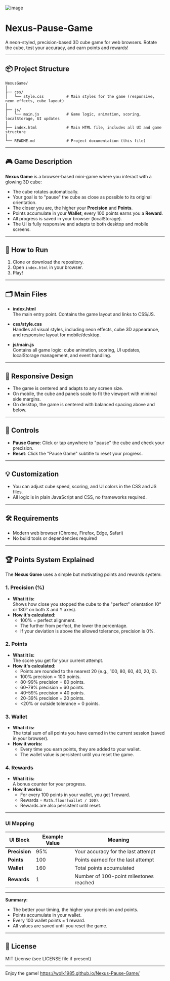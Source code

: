 ![image](https://github.com/user-attachments/assets/f1cf2d00-8df9-492f-8d60-0ecf6fcd1003)

# Nexus-Pause-Game

A neon-styled, precision-based 3D cube game for web browsers. Rotate the cube, test your accuracy, and earn points and rewards!

---

## 📦 Project Structure

```
NexusGame/
│
├── css/
│   └── style.css          # Main styles for the game (responsive, neon effects, cube layout)
│
├── js/
│   └── main.js            # Game logic, animation, scoring, localStorage, UI updates
│
├── index.html             # Main HTML file, includes all UI and game structure
│
└── README.md              # Project documentation (this file)
```

---

## 🎮 Game Description

**Nexus Game** is a browser-based mini-game where you interact with a glowing 3D cube:

- The cube rotates automatically.
- Your goal is to "pause" the cube as close as possible to its original orientation.
- The closer you are, the higher your **Precision** and **Points**.
- Points accumulate in your **Wallet**; every 100 points earns you a **Reward**.
- All progress is saved in your browser (localStorage).
- The UI is fully responsive and adapts to both desktop and mobile screens.

---

## 🚀 How to Run

1. Clone or download the repository.
2. Open `index.html` in your browser.
3. Play!

---

## 🗂️ Main Files

- **index.html**  
  The main entry point. Contains the game layout and links to CSS/JS.

- **css/style.css**  
  Handles all visual styles, including neon effects, cube 3D appearance, and responsive layout for mobile/desktop.

- **js/main.js**  
  Contains all game logic: cube animation, scoring, UI updates, localStorage management, and event handling.

---

## 📱 Responsive Design

- The game is centered and adapts to any screen size.
- On mobile, the cube and panels scale to fit the viewport with minimal side margins.
- On desktop, the game is centered with balanced spacing above and below.

---

## 📝 Controls

- **Pause Game**: Click or tap anywhere to "pause" the cube and check your precision.
- **Reset**: Click the "Pause Game" subtitle to reset your progress.

---

## 💡 Customization

- You can adjust cube speed, scoring, and UI colors in the CSS and JS files.
- All logic is in plain JavaScript and CSS, no frameworks required.

---

## 🛠️ Requirements

- Modern web browser (Chrome, Firefox, Edge, Safari)
- No build tools or dependencies required

---
## 🏆 Points System Explained

The **Nexus Game** uses a simple but motivating points and rewards system:

### 1. **Precision (%)**
- **What it is:**  
  Shows how close you stopped the cube to the "perfect" orientation (0° or 180° on both X and Y axes).
- **How it's calculated:**  
  - 100% = perfect alignment.
  - The further from perfect, the lower the percentage.
  - If your deviation is above the allowed tolerance, precision is 0%.

### 2. **Points**
- **What it is:**  
  The score you get for your current attempt.
- **How it's calculated:**  
  - Points are rounded to the nearest 20 (e.g., 100, 80, 60, 40, 20, 0).
  - 100% precision = 100 points.
  - 80–99% precision = 80 points.
  - 60–79% precision = 60 points.
  - 40–59% precision = 40 points.
  - 20–39% precision = 20 points.
  - <20% or outside tolerance = 0 points.

### 3. **Wallet**
- **What it is:**  
  The total sum of all points you have earned in the current session (saved in your browser).
- **How it works:**  
  - Every time you earn points, they are added to your wallet.
  - The wallet value is persistent until you reset the game.

### 4. **Rewards**
- **What it is:**  
  A bonus counter for your progress.
- **How it works:**  
  - For every 100 points in your wallet, you get 1 reward.
  - Rewards = `Math.floor(wallet / 100)`.
  - Rewards are also persistent until reset.

---

### **UI Mapping**

| UI Block         | Example Value | Meaning                                 |
|------------------|--------------|-----------------------------------------|
| **Precision**    | 95%          | Your accuracy for the last attempt      |
| **Points**       | 100          | Points earned for the last attempt      |
| **Wallet**       | 160          | Total points accumulated                |
| **Rewards**      | 1            | Number of 100-point milestones reached  |

---

**Summary:**  
- The better your timing, the higher your precision and points.
- Points accumulate in your wallet.
- Every 100 wallet points = 1 reward.
- All values are saved until you reset the game.

---

## 📃 License

MIT License (see LICENSE file if present)

---

Enjoy the game!
https://wolk1985.github.io/Nexus-Pause-Game/
